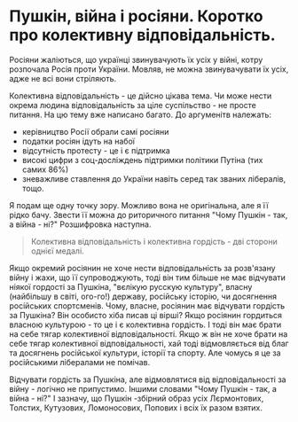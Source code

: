 # Пушкін, війна і росіяни. Коротко про колективну відповідальність.

Росіяни жаліються, що українці звинувачують їх усіх у війні, котру розпочала Росія проти України.
Мовляв, не можна звинувачувати їх усіх, адже не всі вони стріляють.

Колективна відповідальність - це дійсно цікава тема.
Чи може нести окрема людина відповідальність за ціле суспільство - не просте питання.
На цю тему вже написано багато.
До аргуменітв належать:
 - керівництво Росії обрали самі росіяни
 - податки росіян ідуть на набої
 - відсутність протесту - це і є підтримка
 - високі цифри з соц-досліждень підтримки політики Путіна (тих самих 86%)
 - зневажливе ставлення до України навіть серед так званих лібералів, тощо.

Я подам ще одну точку зору.
Можливо вона не оригінальна, але я її рідко бачу.
Звести її можна до риторичного питання "Чому Пушкін - так, а війна - ні?"
Розшифровка наступна.

 > Колективна відповідальність і колективна гордість - дві сторони однієї медалі.

Якщо окремий росіянин не хоче нести відповідальність за розв'язану війну і жахи, що її супроводжують, тоді він тим більше
не має відчувати ніякої гордості за Пушкіна, "вєлікую русскую культуру", власну (найбільшу в світі, ого-го!) державу, 
російську історію, чи досягнення російських спортсменів.
Чому, власне, росіянин має відчувати гордість за Пушкіна?
Він особисто хіба писав ці вірші?
Якщо росіянин гордиться власною культурою - то це і є колективна гордість.
І тоді він має брати на себе тягар колективної відповідальності.
Якщо ж він не хоче брати на себе тягар колективної відповідальності, 
хай тоді відмовляється від благ та досягнень російської культури, історії та спорту.
Але чомусь я це за російськими лібералами не помічав.

Відчувати гордість за Пушкіна, але відмовлятися від відповідальності за війну - логічно не припустимо.
Іншими словами "Чому Пушкін - так, а війна - ні?"
І зазначу, що Пушкін -збірний образ усіх Лєрмонтових, Толстих, Кутузових, Ломоносових, Попових і всіх їх разом взятих.
